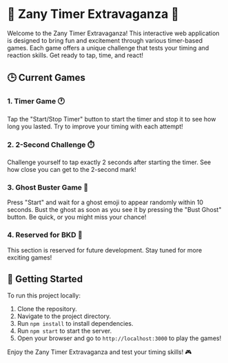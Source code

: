 # 🎉 Zany Timer Extravaganza 🎉

Welcome to the Zany Timer Extravaganza! This interactive web application is designed to bring fun and excitement through various timer-based games. Each game offers a unique challenge that tests your timing and reaction skills. Get ready to tap, time, and react!

## 🕒 Current Games

### 1. **Timer Game** 🕐
Tap the "Start/Stop Timer" button to start the timer and stop it to see how long you lasted. Try to improve your timing with each attempt!

### 2. **2-Second Challenge** ⏱️
Challenge yourself to tap exactly 2 seconds after starting the timer. See how close you can get to the 2-second mark!

### 3. **Ghost Buster Game** 👻
Press "Start" and wait for a ghost emoji to appear randomly within 10 seconds. Bust the ghost as soon as you see it by pressing the "Bust Ghost" button. Be quick, or you might miss your chance!

### 4. **Reserved for BKD** 🚧
This section is reserved for future development. Stay tuned for more exciting games!

## 🚀 Getting Started

To run this project locally:

1. Clone the repository.
2. Navigate to the project directory.
3. Run `npm install` to install dependencies.
4. Run `npm start` to start the server.
5. Open your browser and go to `http://localhost:3000` to play the games!

Enjoy the Zany Timer Extravaganza and test your timing skills! 🎮
